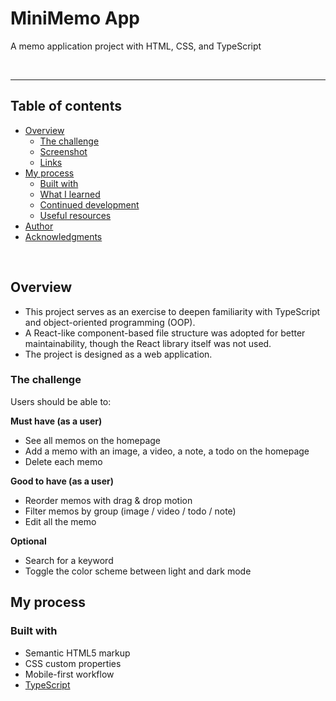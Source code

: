 # MiniMemo App 

A memo application project with HTML, CSS, and TypeScript 

<br>

----
## Table of contents

- [Overview](#overview)
  - [The challenge](#the-challenge)
  - [Screenshot](#screenshot)
  - [Links](#links)
- [My process](#my-process)
  - [Built with](#built-with)
  - [What I learned](#what-i-learned)
  - [Continued development](#continued-development)
  - [Useful resources](#useful-resources)
- [Author](#author)
- [Acknowledgments](#acknowledgments)

<br>

## Overview 
- This project serves as an exercise to deepen familiarity with TypeScript and object-oriented programming (OOP).
- A React-like component-based file structure was adopted for better maintainability, though the React library itself was not used.
- The project is designed as a web application.


### The challenge 

Users should be able to: 

**Must have (as a user)**
- See all memos on the homepage 
- Add a memo with an image, a video, a note, a todo on the homepage 
- Delete each memo

**Good to have (as a user)**
- Reorder memos with drag & drop motion  
- Filter memos by group (image / video / todo / note)
- Edit all the memo

**Optional**
- Search for a keyword
- Toggle the color scheme between light and dark mode 



## My process

### Built with

- Semantic HTML5 markup
- CSS custom properties
- Mobile-first workflow
- [TypeScript](https://www.typescriptlang.org/) 



<!-- # MiniMemo App 

A memo application with HTML, CSS, and TypeScript 

<br>

## Key Features Implemented

<br>

## Challenges and Lessons

<br>

## Future Improvements

<br>

## Acknowledgments -->